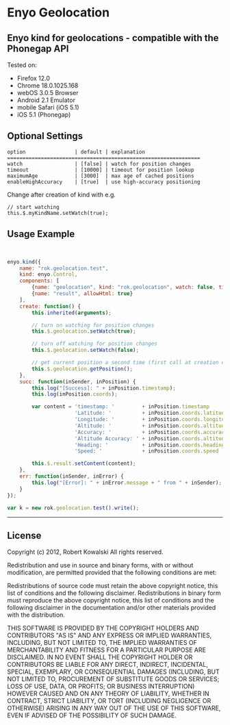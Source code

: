 Enyo Geolocation
================

Enyo kind for geolocations - compatible with the Phonegap API
--------------------------------------------------------------


Tested on: 

 - Firefox 12.0
 - Chrome 18.0.1025.168
 - webOS 3.0.5 Browser
 - Android 2.1 Emulator
 - mobile Safari (iOS 5.1)
 - iOS 5.1 (Phonegap)

Optional Settings
-----------------

```
option                | default | explanation
===============================================================
watch                 | [false] | watch for position changes
timeout               | [10000] | timeout for position lookup
maximumAge            | [3000]  | max age of cached positions
enableHighAccuracy    | [true]  | use high-accuracy positioning
```

Change after creation of kind with e.g.

```
// start watching
this.$.myKindName.setWatch(true);
```


Usage Example
-------------

```javascript


enyo.kind({
    name: "rok.geolocation.test",
    kind: enyo.Control,
    components: [
        {name: "geolocation", kind: "rok.geolocation", watch: false, timeout: 30000, maximumAge: 3000, enableHighAccuracy: true, onSuccess: "succ", onError: "err"},
        {name: "result", allowHtml: true}
    ],
    create: function() {
        this.inherited(arguments);

        // turn on watching for position changes
        this.$.geolocation.setWatch(true);

        // turn off watching for position changes
        this.$.geolocation.setWatch(false);

        // get current position a second time (first call at creation of the kind)
        this.$.geolocation.getPosition();
    },
    succ: function(inSender, inPosition) {
        this.log("[Success]: " + inPosition.timestamp);
        this.log(inPosition.coords);

        var content = 'timestamp: '         + inPosition.timestamp                 + '<br/>' +
                      'Latitude: '          + inPosition.coords.latitude           + '<br/>' +
                      'Longitude: '         + inPosition.coords.longitude          + '<br/>' +
                      'Altitude: '          + inPosition.coords.altitude           + '<br/>' +
                      'Accuracy: '          + inPosition.coords.accuracy           + '<br/>' +
                      'Altitude Accuracy: ' + inPosition.coords.altitudeAccuracy   + '<br/>' +
                      'Heading: '           + inPosition.coords.heading            + '<br/>' +
                      'Speed: '             + inPosition.coords.speed              + '<br/>';

        this.$.result.setContent(content);
    },
    err: function(inSender, inError) {
        this.log("[Error]: " + inError.message + " from " + inSender);
    }
});

var k = new rok.geolocation.test().write();

```
---------------------------------------

License 
-------

Copyright (c) 2012, Robert Kowalski
All rights reserved.

Redistribution and use in source and binary forms, with or without modification, are permitted provided that the following conditions are met:

Redistributions of source code must retain the above copyright notice, this list of conditions and the following disclaimer.
Redistributions in binary form must reproduce the above copyright notice, this list of conditions and the following disclaimer in the documentation and/or other materials provided with the distribution.


THIS SOFTWARE IS PROVIDED BY THE COPYRIGHT HOLDERS AND CONTRIBUTORS "AS IS" AND ANY EXPRESS OR IMPLIED WARRANTIES, INCLUDING, BUT NOT LIMITED TO, THE IMPLIED WARRANTIES OF MERCHANTABILITY AND FITNESS FOR A PARTICULAR PURPOSE ARE DISCLAIMED. IN NO EVENT SHALL THE COPYRIGHT HOLDER OR CONTRIBUTORS BE LIABLE FOR ANY DIRECT, INDIRECT, INCIDENTAL, SPECIAL, EXEMPLARY, OR CONSEQUENTIAL DAMAGES (INCLUDING, BUT NOT LIMITED TO, PROCUREMENT OF SUBSTITUTE GOODS OR SERVICES; LOSS OF USE, DATA, OR PROFITS; OR BUSINESS INTERRUPTION) HOWEVER CAUSED AND ON ANY THEORY OF LIABILITY, WHETHER IN CONTRACT, STRICT LIABILITY, OR TORT (INCLUDING NEGLIGENCE OR OTHERWISE) ARISING IN ANY WAY OUT OF THE USE OF THIS SOFTWARE, EVEN IF ADVISED OF THE POSSIBILITY OF SUCH DAMAGE.

